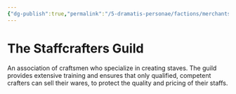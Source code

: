 ```yaml
---
{"dg-publish":true,"permalink":"/5-dramatis-personae/factions/merchants/staffcrafters-guild/","noteIcon":""}
---
```


# The Staffcrafters Guild 

An association of craftsmen who specialize in creating staves. The guild provides extensive training and ensures that only qualified, competent crafters can sell their wares, to protect the quality and pricing of their staffs. 